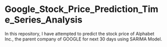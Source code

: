 # Google_Stock_Price_Prediction_Time_Series_Analysis
In this repository, I have attempted to predict the stock price of Alphabet Inc., the parent company of GOOGLE for next 30 days using SARIMA Model.
